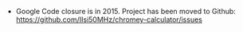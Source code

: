   * Google Code closure is in 2015. Project has been moved to Github: https://github.com/IIsi50MHz/chromey-calculator/issues